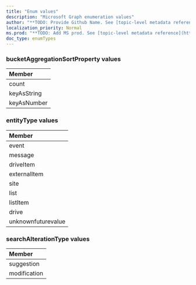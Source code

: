 ```yaml
---
title: "Enum values"
description: "Microsoft Graph enumeration values"
author: "**TODO: Provide Github Name. See [topic-level metadata reference](https://msgo.azurewebsites.net/add/document/guidelines/metadata.html#topic-level-metadata)**"
localization_priority: Normal
ms.prod: "**TODO: Add MS prod. See [topic-level metadata reference](https://msgo.azurewebsites.net/add/document/guidelines/metadata.html#topic-level-metadata)**"
doc_type: enumTypes
---
```


### bucketAggregationSortProperty values 



|Member|
|:---|
|count|
|keyAsString|
|keyAsNumber|

### entityType values 



|Member|
|:---|
|event|
|message|
|driveItem|
|externalItem|
|site|
|list|
|listItem|
|drive|
|unknownfuturevalue|

### searchAlterationType values 



|Member|
|:---|
|suggestion|
|modification|

